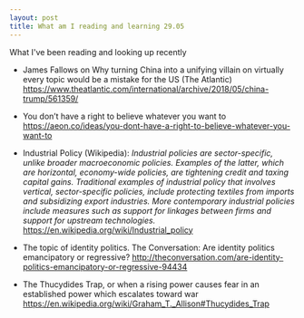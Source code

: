 ```yaml
---
layout: post
title: What am I reading and learning 29.05
---
```

What I've been reading and looking up recently

- James Fallows on Why turning China into a unifying villain on virtually every topic would be a mistake for the US (The Atlantic) <https://www.theatlantic.com/international/archive/2018/05/china-trump/561359/>

- You don’t have a right to believe whatever you want to <https://aeon.co/ideas/you-dont-have-a-right-to-believe-whatever-you-want-to>

- Industrial Policy (Wikipedia): _Industrial policies are sector-specific, unlike broader macroeconomic policies. Examples of the latter, which are horizontal, economy-wide policies, are tightening credit and taxing capital gains. Traditional examples of industrial policy that involves vertical, sector-specific policies, include protecting textiles from imports and subsidizing export industries. More contemporary industrial policies include measures such as support for linkages between firms and support for upstream technologies._ <https://en.wikipedia.org/wiki/Industrial_policy>

- The topic of identity politics.
The Conversation: Are identity politics emancipatory or regressive? <http://theconversation.com/are-identity-politics-emancipatory-or-regressive-94434>

- The Thucydides Trap, or when a rising power causes fear in an established power which escalates toward war <https://en.wikipedia.org/wiki/Graham_T._Allison#Thucydides_Trap>
